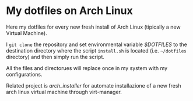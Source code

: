 # My dotfiles on Arch Linux

Here my dotfiles for every new fresh install of Arch Linux (tipically a new Virtual Machine).

I `git clone` the repository and set environmental variable _$DOTFILES_ to the destination directory where the script `install.sh` is located (i.e. `~/dotfiles` directory) and then simply run the script.

All the files and directorues will replace once in my system with my configurations.

Related project is _arch_installer_ for automate installazione of a new fresh arch linux virtual machine through virt-manager.
